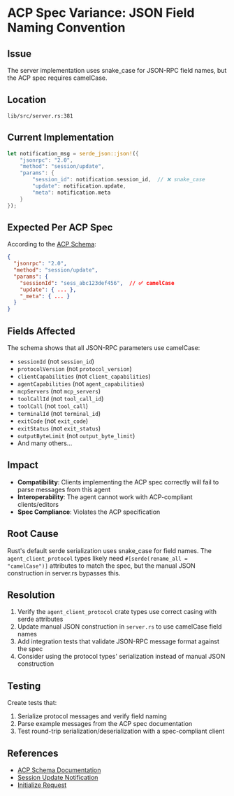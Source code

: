 # ACP Spec Variance: JSON Field Naming Convention

## Issue

The server implementation uses snake_case for JSON-RPC field names, but the ACP spec requires camelCase.

## Location

`lib/src/server.rs:381`

## Current Implementation

```rust
let notification_msg = serde_json::json!({
    "jsonrpc": "2.0",
    "method": "session/update",
    "params": {
        "session_id": notification.session_id,  // ❌ snake_case
        "update": notification.update,
        "meta": notification.meta
    }
});
```

## Expected Per ACP Spec

According to the [ACP Schema](https://agentclientprotocol.com/protocol/schema#sessionnotification):

```json
{
  "jsonrpc": "2.0",
  "method": "session/update",
  "params": {
    "sessionId": "sess_abc123def456",  // ✅ camelCase
    "update": { ... },
    "_meta": { ... }
  }
}
```

## Fields Affected

The schema shows that all JSON-RPC parameters use camelCase:
- `sessionId` (not `session_id`)
- `protocolVersion` (not `protocol_version`)
- `clientCapabilities` (not `client_capabilities`)
- `agentCapabilities` (not `agent_capabilities`)
- `mcpServers` (not `mcp_servers`)
- `toolCallId` (not `tool_call_id`)
- `toolCall` (not `tool_call`)
- `terminalId` (not `terminal_id`)
- `exitCode` (not `exit_code`)
- `exitStatus` (not `exit_status`)
- `outputByteLimit` (not `output_byte_limit`)
- And many others...

## Impact

- **Compatibility**: Clients implementing the ACP spec correctly will fail to parse messages from this agent
- **Interoperability**: The agent cannot work with ACP-compliant clients/editors  
- **Spec Compliance**: Violates the ACP specification

## Root Cause

Rust's default serde serialization uses snake_case for field names. The `agent_client_protocol` types likely need `#[serde(rename_all = "camelCase")]` attributes to match the spec, but the manual JSON construction in server.rs bypasses this.

## Resolution

1. Verify the `agent_client_protocol` crate types use correct casing with serde attributes
2. Update manual JSON construction in `server.rs` to use camelCase field names
3. Add integration tests that validate JSON-RPC message format against the spec
4. Consider using the protocol types' serialization instead of manual JSON construction

## Testing

Create tests that:
1. Serialize protocol messages and verify field naming
2. Parse example messages from the ACP spec documentation
3. Test round-trip serialization/deserialization with a spec-compliant client

## References

- [ACP Schema Documentation](https://agentclientprotocol.com/protocol/schema)
- [Session Update Notification](https://agentclientprotocol.com/protocol/schema#session%2Fupdate)
- [Initialize Request](https://agentclientprotocol.com/protocol/schema#initializerequest)